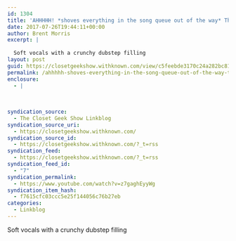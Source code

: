 ```yaml
---
id: 1304
title: 'AHHHHH! *shoves everything in the song queue out of the way* There&#8217;s new @zedsdead'
date: 2017-07-26T19:44:11+00:00
author: Brent Morris
excerpt: |
  
  Soft vocals with a crunchy dubstep filling
layout: post
guid: https://closetgeekshow.withknown.com/view/c5feebde3170c24a282bc81e7477f15f
permalink: /ahhhhh-shoves-everything-in-the-song-queue-out-of-the-way-theres-new-zedsdead/
enclosure:
  - |
    
    
    
syndication_source:
  - The Closet Geek Show Linkblog
syndication_source_uri:
  - https://closetgeekshow.withknown.com/
syndication_source_id:
  - https://closetgeekshow.withknown.com/?_t=rss
syndication_feed:
  - https://closetgeekshow.withknown.com/?_t=rss
syndication_feed_id:
  - "7"
syndication_permalink:
  - https://www.youtube.com/watch?v=z7gaghEyyWg
syndication_item_hash:
  - f7615cfc03ccc5e25f144056c76b27eb
categories:
  - Linkblog
---
```

<div class="known-bookmark">
  <div class="e-content">
    <p>
      Soft vocals with a crunchy dubstep filling
    </p>
  </div>
</div>

<div>
</div>